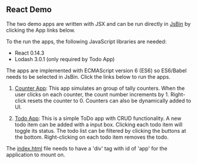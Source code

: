 ## React Demo

The two demo apps are written with JSX and can be run directly in [JsBin](http://jsbin.com) by clicking the App links below.

To the run the apps, the following JavaScript libraries are needed:

- React 0.14.3
- Lodash 3.0.1 (only required by Todo App)

The apps are implemented with ECMAScript version 6 (ES6) so ES6/Babel needs to be selected in JsBin. Click the links below to run the apps.

1. [Counter App](http://jsbin.com/pajici/edit?html,js): This app simulates an group of tally counters. When the user clicks on each counter, the count number increments by 1. Right-click resets the counter to 0. Counters can also be dynamically added to UI.

2. [Todo App](http://jsbin.com/lodoru/edit?html,js): This is a simple ToDo app with CRUD functionality. A new todo item can be added with a input box. Clicking each todo item will toggle its status. The todo list can be filtered by clicking the buttons at the bottom. Right-clicking on each todo item removes the todo.

The [index.html](index.html) file needs to have a 'div' tag with id of 'app' for the application to mount on.
